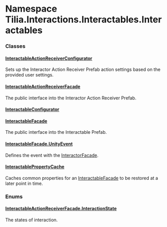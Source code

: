 # Namespace Tilia.Interactions.Interactables.Interactables

### Classes

#### [InteractableActionReceiverConfigurator]

Sets up the Interactor Action Receiver Prefab action settings based on the provided user settings.

#### [InteractableActionReceiverFacade]

The public interface into the Interactor Action Receiver Prefab.

#### [InteractableConfigurator]

#### [InteractableFacade]

The public interface into the Interactable Prefab.

#### [InteractableFacade.UnityEvent]

Defines the event with the [InteractorFacade].

#### [InteractablePropertyCache]

Caches common properties for an [InteractableFacade] to be restored at a later point in time.

### Enums

#### [InteractableActionReceiverFacade.InteractionState]

The states of interaction.

[InteractableActionReceiverConfigurator]: InteractableActionReceiverConfigurator.md
[InteractableActionReceiverFacade]: InteractableActionReceiverFacade.md
[InteractableConfigurator]: InteractableConfigurator.md
[InteractableFacade]: InteractableFacade.md
[InteractableFacade.UnityEvent]: InteractableFacade.UnityEvent.md
[InteractorFacade]: Tilia.Interactions.Interactables.Interactors.InteractorFacade.md
[InteractablePropertyCache]: InteractablePropertyCache.md
[InteractableFacade]: InteractableFacade.md
[InteractableActionReceiverFacade.InteractionState]: InteractableActionReceiverFacade.InteractionState.md